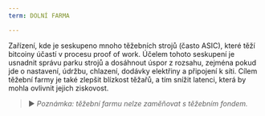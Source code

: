 ```yaml
---
term: DOLNÍ FARMA

---
```

Zařízení, kde je seskupeno mnoho těžebních strojů (často ASIC), které těží bitcoiny účastí v procesu proof of work. Účelem tohoto seskupení je usnadnit správu parku strojů a dosáhnout úspor z rozsahu, zejména pokud jde o nastavení, údržbu, chlazení, dodávky elektřiny a připojení k síti. Cílem těžební farmy je také zlepšit blízkost těžařů, a tím snížit latenci, která by mohla ovlivnit jejich ziskovost.

> ► *Poznámka: těžební farmu nelze zaměňovat s těžebním fondem.*
